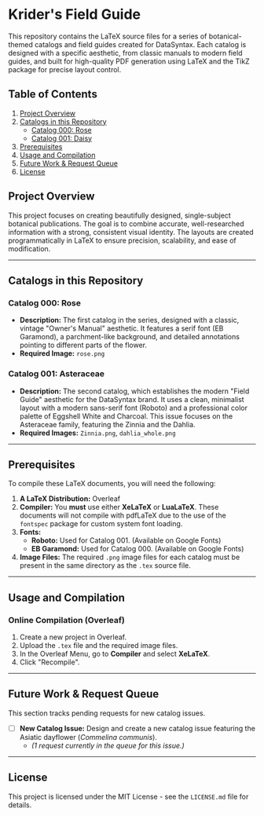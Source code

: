 # Krider's Field Guide

This repository contains the LaTeX source files for a series of botanical-themed catalogs and field guides created for DataSyntax. Each catalog is designed with a specific aesthetic, from classic manuals to modern field guides, and built for high-quality PDF generation using LaTeX and the TikZ package for precise layout control.

## Table of Contents
1.  [Project Overview](#project-overview)
2.  [Catalogs in this Repository](#catalogs-in-this-repository)
    - [Catalog 000: Rose ](#catalog-000-rose)
    - [Catalog 001: Daisy ](#catalog-001-daisy)
3.  [Prerequisites](#prerequisites)
4.  [Usage and Compilation](#usage-and-compilation)
5.  [Future Work & Request Queue](#future-work--request-queue)
6.  [License](#license)

## Project Overview

This project focuses on creating beautifully designed, single-subject botanical publications. The goal is to combine accurate, well-researched information with a strong, consistent visual identity. The layouts are created programmatically in LaTeX to ensure precision, scalability, and ease of modification.

---

## Catalogs in this Repository

### Catalog 000: Rose

-   **Description:** The first catalog in the series, designed with a classic, vintage "Owner's Manual" aesthetic. It features a serif font (EB Garamond), a parchment-like background, and detailed annotations pointing to different parts of the flower.
-   **Required Image:** `rose.png`

### Catalog 001: Asteraceae

-   **Description:** The second catalog, which establishes the modern "Field Guide" aesthetic for the DataSyntax brand. It uses a clean, minimalist layout with a modern sans-serif font (Roboto) and a professional color palette of Eggshell White and Charcoal. This issue focuses on the Asteraceae family, featuring the Zinnia and the Dahlia.
-   **Required Images:** `Zinnia.png`, `dahlia_whole.png`

---

## Prerequisites

To compile these LaTeX documents, you will need the following:

1.  **A LaTeX Distribution:** Overleaf
2.  **Compiler:** You **must** use either **XeLaTeX** or **LuaLaTeX**. These documents will not compile with pdfLaTeX due to the use of the `fontspec` package for custom system font loading.
3.  **Fonts:**
    -   **Roboto:** Used for Catalog 001. (Available on Google Fonts)
    -   **EB Garamond:** Used for Catalog 000. (Available on Google Fonts)
4.  **Image Files:** The required `.png` image files for each catalog must be present in the same directory as the `.tex` source file.

---

## Usage and Compilation

### Online Compilation (Overleaf)
1.  Create a new project in Overleaf.
2.  Upload the `.tex` file and the required image files.
3.  In the Overleaf Menu, go to **Compiler** and select **XeLaTeX**.
4.  Click "Recompile".

---

## Future Work & Request Queue

This section tracks pending requests for new catalog issues.

-   [ ] **New Catalog Issue:** Design and create a new catalog issue featuring the Asiatic dayflower (*Commelina communis*).
    -   *(1 request currently in the queue for this issue.)*

---

## License

This project is licensed under the MIT License - see the `LICENSE.md` file for details.
